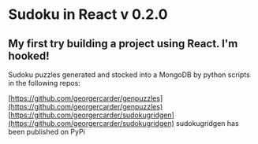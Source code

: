 # Sudoku in React v 0.2.0

## My first try building a project using React. I'm hooked!

Sudoku puzzles generated and stocked into a MongoDB by
python scripts in the following repos:

[https://github.com/georgercarder/genpuzzles](https://github.com/georgercarder/genpuzzles)
[https://github.com/georgercarder/sudokugridgen](https://github.com/georgercarder/sudokugridgen)
sudokugridgen has been published on PyPi

